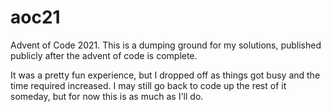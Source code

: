 # aoc21
Advent of Code 2021.  This is a dumping ground for my solutions, published
publicly after the advent of code is complete.

It was a pretty fun experience, but I dropped off as things got busy and the
time required increased.  I may still go back to code up the rest of it
someday, but for now this is as much as I'll do.
